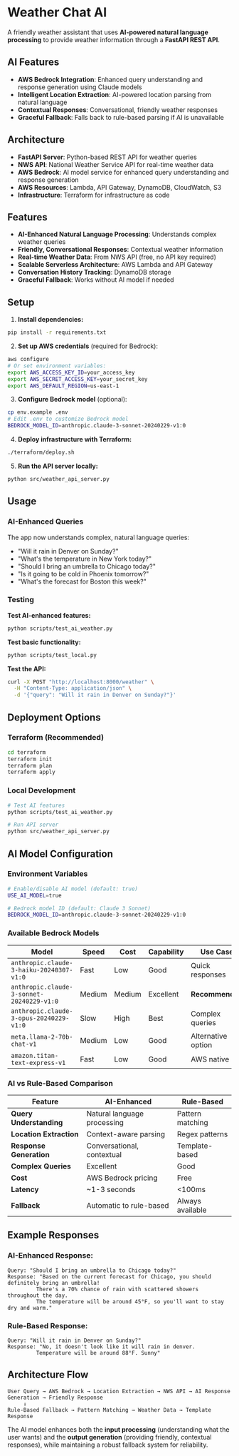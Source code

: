 # Weather Chat AI

A friendly weather assistant that uses **AI-powered natural language processing** to provide weather information through a **FastAPI REST API**.

## **AI Features**

- **AWS Bedrock Integration**: Enhanced query understanding and response generation using Claude models
- **Intelligent Location Extraction**: AI-powered location parsing from natural language
- **Contextual Responses**: Conversational, friendly weather responses
- **Graceful Fallback**: Falls back to rule-based parsing if AI is unavailable

## Architecture

- **FastAPI Server**: Python-based REST API for weather queries
- **NWS API**: National Weather Service API for real-time weather data
- **AWS Bedrock**: AI model service for enhanced query understanding and response generation
- **AWS Resources**: Lambda, API Gateway, DynamoDB, CloudWatch, S3
- **Infrastructure**: Terraform for infrastructure as code

## Features

- **AI-Enhanced Natural Language Processing**: Understands complex weather queries
- **Friendly, Conversational Responses**: Contextual weather information
- **Real-time Weather Data**: From NWS API (free, no API key required)
- **Scalable Serverless Architecture**: AWS Lambda and API Gateway
- **Conversation History Tracking**: DynamoDB storage
- **Graceful Fallback**: Works without AI model if needed

## Setup

1. **Install dependencies:**
```bash
pip install -r requirements.txt
```

2. **Set up AWS credentials** (required for Bedrock):
```bash
aws configure
# Or set environment variables:
export AWS_ACCESS_KEY_ID=your_access_key
export AWS_SECRET_ACCESS_KEY=your_secret_key
export AWS_DEFAULT_REGION=us-east-1
```

3. **Configure Bedrock model** (optional):
```bash
cp env.example .env
# Edit .env to customize Bedrock model
BEDROCK_MODEL_ID=anthropic.claude-3-sonnet-20240229-v1:0
```

4. **Deploy infrastructure with Terraform:**
```bash
./terraform/deploy.sh
```

5. **Run the API server locally:**
```bash
python src/weather_api_server.py
```

## Usage

### **AI-Enhanced Queries**
The app now understands complex, natural language queries:

- "Will it rain in Denver on Sunday?"
- "What's the temperature in New York today?"
- "Should I bring an umbrella to Chicago today?"
- "Is it going to be cold in Phoenix tomorrow?"
- "What's the forecast for Boston this week?"

### **Testing**

**Test AI-enhanced features:**
```bash
python scripts/test_ai_weather.py
```

**Test basic functionality:**
```bash
python scripts/test_local.py
```

**Test the API:**
```bash
curl -X POST "http://localhost:8000/weather" \
  -H "Content-Type: application/json" \
  -d '{"query": "Will it rain in Denver on Sunday?"}'
```

## Deployment Options

### **Terraform (Recommended)**
```bash
cd terraform
terraform init
terraform plan
terraform apply
```

### **Local Development**
```bash
# Test AI features
python scripts/test_ai_weather.py

# Run API server
python src/weather_api_server.py
```

## AI Model Configuration

### **Environment Variables**
```bash
# Enable/disable AI model (default: true)
USE_AI_MODEL=true

# Bedrock model ID (default: Claude 3 Sonnet)
BEDROCK_MODEL_ID=anthropic.claude-3-sonnet-20240229-v1:0
```

### **Available Bedrock Models**

| Model | Speed | Cost | Capability | Use Case |
|-------|-------|------|------------|----------|
| `anthropic.claude-3-haiku-20240307-v1:0` | Fast | Low | Good | Quick responses |
| `anthropic.claude-3-sonnet-20240229-v1:0` | Medium | Medium | Excellent | **Recommended** |
| `anthropic.claude-3-opus-20240229-v1:0` | Slow | High | Best | Complex queries |
| `meta.llama-2-70b-chat-v1` | Medium | Low | Good | Alternative option |
| `amazon.titan-text-express-v1` | Fast | Low | Good | AWS native |

### **AI vs Rule-Based Comparison**

| Feature | AI-Enhanced | Rule-Based |
|---------|-------------|------------|
| **Query Understanding** | Natural language processing | Pattern matching |
| **Location Extraction** | Context-aware parsing | Regex patterns |
| **Response Generation** | Conversational, contextual | Template-based |
| **Complex Queries** | Excellent | Good |
| **Cost** | AWS Bedrock pricing | Free |
| **Latency** | ~1-3 seconds | <100ms |
| **Fallback** | Automatic to rule-based | Always available |

## Example Responses

### **AI-Enhanced Response:**
```
Query: "Should I bring an umbrella to Chicago today?"
Response: "Based on the current forecast for Chicago, you should definitely bring an umbrella! 
         There's a 70% chance of rain with scattered showers throughout the day. 
         The temperature will be around 45°F, so you'll want to stay dry and warm."
```

### **Rule-Based Response:**
```
Query: "Will it rain in Denver on Sunday?"
Response: "No, it doesn't look like it will rain in denver. 
         Temperature will be around 88°F. Sunny"
```

## Architecture Flow

```
User Query → AWS Bedrock → Location Extraction → NWS API → AI Response Generation → Friendly Response
     ↓
Rule-Based Fallback → Pattern Matching → Weather Data → Template Response
```

The AI model enhances both the **input processing** (understanding what the user wants) and the **output generation** (providing friendly, contextual responses), while maintaining a robust fallback system for reliability. 